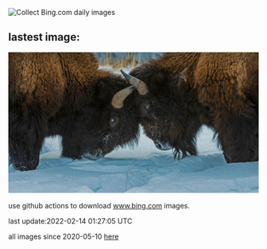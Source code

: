 ![Collect Bing.com daily images](https://github.com/counter2015/bing-daily-images/workflows/Collect%20Bing.com%20daily%20images/badge.svg)
## lastest image:
![](images/FaceOff.jpg)

use github actions to download www.bing.com images.

last update:2022-02-14 01:27:05 UTC

all images since 2020-05-10 [here](https://github.com/counter2015/bing-daily-images/tree/master/images) 

